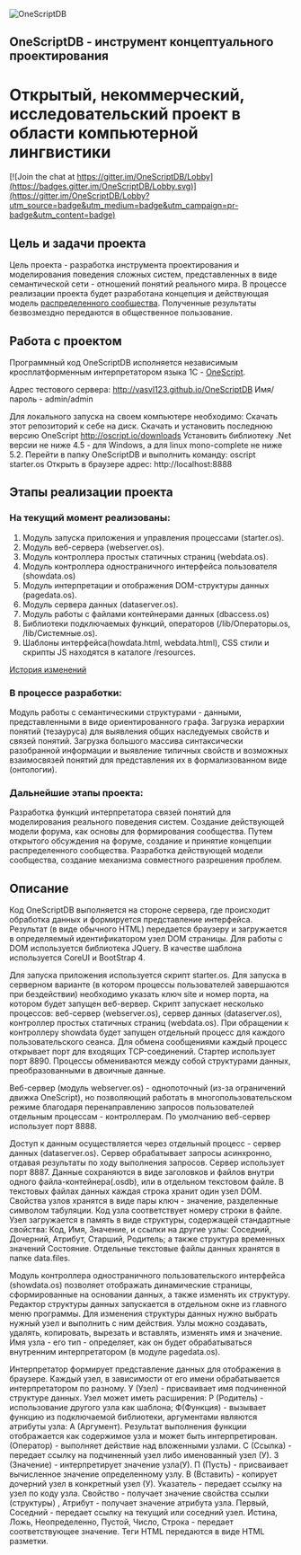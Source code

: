![OneScriptDB](https://github.com/vasvl123/OneScriptDB/blob/master/resource/osdb.png "OneScriptDB")
## OneScriptDB - инструмент концептуального проектирования

# Открытый, некоммерческий, исследовательский проект в области компьютерной лингвистики

[![Join the chat at https://gitter.im/OneScriptDB/Lobby](https://badges.gitter.im/OneScriptDB/Lobby.svg)](https://gitter.im/OneScriptDB/Lobby?utm_source=badge&utm_medium=badge&utm_campaign=pr-badge&utm_content=badge)

## Цель и задачи проекта

Цель проекта - разработка инструмента проектирования и моделирования поведения сложных систем, представленных в виде семантической сети - отношений понятий реального мира.
В процессе реализации проекта будет разработана концепция и действующая модель [распределенного сообщества](https://github.com/vasvl123/distributed-community).
Полученные результаты безвозмездно передаются в общественное пользование.

## Работа с проектом

Программный код OneScriptDB исполняется независимым кросплатформенным интерпретатором языка 1С - [OneScript](https://github.com/EvilBeaver/OneScript).

Адрес тестового сервера: http://vasvl123.github.io/OneScriptDB Имя/пароль - admin/admin

Для локального запуска на своем компьютере необходимо:
Скачать этот репозиторий к себе на диск.
Скачать и установить последнюю версию OneScript http://oscript.io/downloads
Установить библиотеку .Net версии не ниже 4.5 - для Windows, а для linux mono-complete не ниже 5.2.
Перейти в папку OneScriptDB и выполнить команду: oscript starter.os
Открыть в браузере адрес: http://localhost:8888

## Этапы реализации проекта

### На текущий момент реализованы:

1. Модуль запуска приложения и управления процессами (starter.os).
2. Модуль веб-сервера (webserver.os).
3. Модуль контроллера простых статичных страниц (webdata.os).
4. Модуль контроллера одностраничного интерфейса пользователя (showdata.os)
5. Модуль интерпретации и отображения DOM-структуры данных (pagedata.os).
6. Модуль сервера данных (dataserver.os).
7. Модуль работы с файлами контейнерами данных (dbaccess.os)
8. Библиотеки подключаемых функций, операторов (/lib/Операторы.os, /lib/Системные.os).
9. Шаблоны интерфейса(howdata.html, webdata.html), CSS стили и скрипты JS находятся в каталоге /resources.

[История изменений](CHANGES)

### В процессе разработки:

Модуль работы с семантическими структурами - данными, представленными в виде ориентированного графа.
Загрузка иерархии понятий (тезауруса) для выявления общих наследуемых свойств и связей понятий.
Загрузка большого массива синтаксически разобранной информации и выявление типичных свойств и возможных взаимосвязей понятий для представления их в формализованном виде (онтологии).

### Дальнейшие этапы проекта:

Разработка функций интерпретатора связей понятий для моделирования реального поведения систем.
Создание действующей модели форума, как основы для формирования сообщества.
Путем открытого обсуждения на форуме, создание и принятие концепции распределенного сообщества.
Разработка действующей модели сообщества, создание механизма совместного разрешения проблем.

## Описание

Код OneScriptDB выполняется на стороне сервера, где происходит обработка данных и формируется представление интерфейса. Результат (в виде обычного HTML) передается браузеру и загружается в определяемый идентификатором узел DOM страницы. Для работы с DOM используется библиотека JQuery. В качестве шаблона используется CoreUI и BootStrap 4.

Для запуска приложения используется скрипт starter.os. Для запуска в серверном варианте (в котором процессы пользователей завершаются при бездействии) необходимо указать ключ site и номер порта, на котором будет запущен веб-вервер. Скрипт запускает несколько процессов: веб-сервер (webserver.os), сервер данных (dataserver.os), контроллер простых статичных страниц (webdata.os). При обращении к контроллеру showdata будет запущен отдельный процесс для каждого пользовательского сеанса. Для обмена сообщениями каждый процесс открывает порт для входящих TCP-соединений. Стартер использует порт 8890. Процессы обмениваются между собой структурами данных, преобразованными в двоичные данные.

Веб-сервер (модуль webserver.os) - однопоточный (из-за ограничений движка OneScript), но позволяющий работать в многопользовательском режиме благодаря перенаправлению запросов пользователей отдельным процессам - контроллерам. По умолчанию веб-сервер использует порт 8888.

Доступ к данным осуществляется через отдельный процесс - сервер данных (dataserver.os). Сервер обрабатывает запросы асинхронно, отдавая результаты по ходу выполнения запросов. Сервер использует порт 8887. Данные сохраняются в виде заголовков и файлов внутри одного файла-контейнера(.osdb), или в отдельном текстовом файле.
В текстовых файлах данных каждая строка хранит один узел DOM. Свойства узлов хранятся в виде пары ключ - значение, разделенные символом табуляции. Код узла соответствует номеру строки в файле. Узел загружается в память в виде структуры, содержащей стандартные свойства: Код, Имя, Значение, и ссылки на другие узлы: Соседний, Дочерний, Атрибут, Старший, Родитель; а также структура временных значений Состояние. Отдельные текстовые файлы данных хранятся в папке data\.files.

Модуль контроллера одностраничного пользовательского интерфейса (showdata.os) позволяет отображать динамические страницы, сформированные на основании данных, а также изменять их структуру. Редактор структуры данных запускается в отдельном окне из главного меню программы. Для изменения структуры данных нужно выбрать нужный узел и выполнить с ним действия. Узлы можно создавать, удалять, копировать, вырезать и вставлять, изменять имя и значение. Имя узла - его тип - определяет, как он будет обрабатываться внутренним интерпретатором (в модуле pagedata.os).

Интерпретатор формирует представление данных для отображения в браузере. Каждый узел, в зависимости от его имени обрабатывается интерпретатором по разному. У (Узел) - присваивает имя подчиненной структуре данных. Узел может иметь расширения: Р (Родитель) - использование другого узла как шаблона; Ф(Функция) - вызывает функцию из подключаемой библиотеки, аргументами являются атрибуты узла: А (Аргумент). Результат выполнения функции отображается как содержимое узла и может быть интерпретирован. (Оператор) - выполняет действие над вложенными узлами. С (Ссылка) - передает ссылку на подчиненный узел либо именованный узел (У). З (Значение) - интерпретирует значение узла(У). П (Пусть) - присваивает вычисленное значение определенному узлу. В (Вставить) - копирует дочерний узел в конкретный узел (У). Указатель - передает ссылку на узел по коду узла. Свойство - получает значение свойства ссылки (структуры) , Атрибут - получает значение атрибута узла. Первый, Соседний - передает ссылку на текущий или соседний узел. Истина, Ложь, Неопределенно, Пустой, Число, Строка - передает соответствующее значение. Теги HTML передаются в виде HTML разметки.
